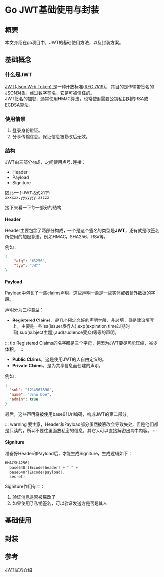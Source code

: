 # Go JWT基础使用与封装

## 概要

本文介绍在go项目中，JWT的基础使用方法，以及封装方案。  

## 基础概念

### 什么是JWT

[JWT(Json Web Token)](https://jwt.io/introduction),是一种开放标准([RFC 7519](https://datatracker.ietf.org/doc/html/rfc7519))。
其目的是传输带签名的JSON对象，经过数字签名，它是可被信任的。  
JWT签名的加密，通常使用HMAC算法，也常使用需要公钥私钥对的RSA或ECDSA算法。


### 使用情景

1. 登录身份验证。
2. 分享传输信息。保证信息被篡改后无效。

### 结构 

JWT由三部分构成，之间使用点号`.`连接：

* Header
* Payload
* Signiture

因此一个JWT格式如下:  
`xxxxxx.yyyyyyy.zzzzz`  

接下来看一下每一部分的结构  

#### Header

Header主要包含了两部分构成，一个是这个签名的类型是**JWT**，还有就是改签名所使用的加密算法，例如HMAC，SHA256，RSA等。  

例如：

```json
{
    "alg": "HS256",
    "typ": "JWT"
}
```

#### Payload

Payload中包含了一些claims声明，这些声明一般是一些实体或者额外数据的字段。 

声明分为三种类型： 

* **Registered Claims**，是几个预定义好的声明字段，非必填，但是建议填写上，主要是一些iss(issuer发行人),exp(expiration time过期时间),sub(subject主题),aud(audience受众)等等的声明。

::: tip 
Registered Claims的名字都是三个字母，是因为JWT要尽可能压缩，减少体积。
:::

* **Public Claims**，这是使用JWT的人自由定义的。
* **Private Claims**，是为共享信息而创建的声明。

例如：

```json
{
  "sub": "1234567890",
  "name": "John Doe",
  "admin": true
}
```

最后，这些声明将被使用base64Url编码，构成JWT的第二部分。

::: warning
要注意，Header和Payload部分虽然被篡改会导致失效，但是他们都是只读的，所以不要往里面放私密的信息，其它人可以直接解密出其中内容。 
:::

#### Signiture

准备好Header和Payload后，才能生成Signiture，生成逻辑如下： 

```go
HMACSHA256(
  base64UrlEncode(header) + "." +
  base64UrlEncode(payload),
  secret)
```

Signiture作用有二： 

1. 验证消息是否被篡改了
2. 如果使用了私钥签名，可以验证发送方是否是其人

## 基础使用

## 封装

## 参考

[JWT官方介绍](https://jwt.io/introduction)